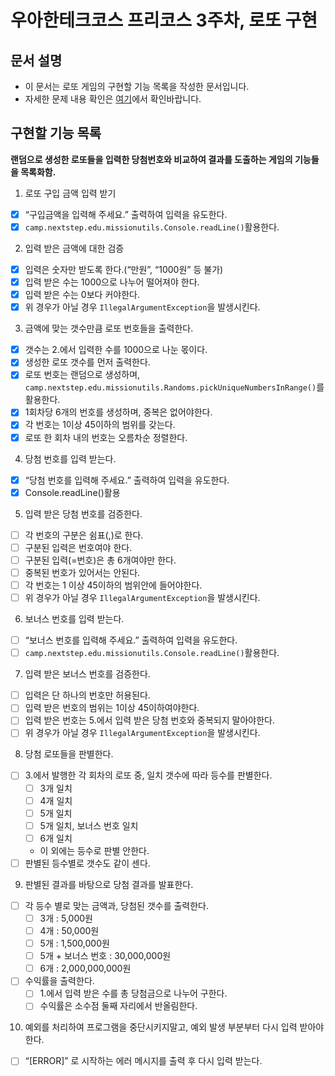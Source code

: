# 우아한테크코스 프리코스 3주차, 로또 구현

## 문서 설명

- 이 문서는 로또 게임의 구현할 기능 목록을 작성한 문서입니다.
- 자세한 문제 내용 확인은 [여기](https://github.com/jy016011/java-lotto-6/blob/main/README.md)에서 확인바랍니다.

## 구현할 기능 목록

**랜덤으로 생성한 로또들을 입력한 당첨번호와 비교하여 결과를 도출하는 게임의 기능들을 목록화함.**

1. 로또 구입 금액 입력 받기

- [X] “구입금액을 입력해 주세요.” 출력하여 입력을 유도한다.
- [X] `camp.nextstep.edu.missionutils.Console.readLine()`활용한다.

2. 입력 받은 금액에 대한 검증

- [X] 입력은 숫자만 받도록 한다.(“만원”, “1000원” 등 불가)
- [X] 입력 받은 수는 1000으로 나누어 떨어져야 한다.
- [X] 입력 받은 수는 0보다 커야한다.
- [X] 위 경우가 아닐 경우 `IllegalArgumentException`을 발생시킨다.

3. 금액에 맞는 갯수만큼 로또 번호들을 출력한다.

- [X] 갯수는 2.에서 입력한 수를 1000으로 나눈 몫이다.
- [X] 생성한 로또 갯수를 먼저 출력한다.
- [X] 로또 번호는 랜덤으로 생성하며, `camp.nextstep.edu.missionutils.Randoms.pickUniqueNumbersInRange()`를 활용한다.
- [X] 1회차당 6개의 번호를 생성하며, 중복은 없어야한다.
- [X] 각 번호는 1이상 45이하의 범위를 갖는다.
- [X] 로또 한 회차 내의 번호는 오름차순 정렬한다.

4. 당첨 번호를 입력 받는다.

- [X] “당첨 번호를 입력해 주세요.” 출력하여 입력을 유도한다.
- [X] Console.readLine()활용

5. 입력 받은 당첨 번호를 검증한다.

- [ ] 각 번호의 구분은 쉼표(,)로 한다.
- [ ] 구분된 입력은 번호여야 한다.
- [ ] 구분된 입력(=번호)은 총 6개여야만 한다.
- [ ] 중복된 번호가 있어서는 안된다.
- [ ] 각 번호는 1 이상 45이하의 범위안에 들어야한다.
- [ ] 위 경우가 아닐 경우 `IllegalArgumentException`을 발생시킨다.

6. 보너스 번호를 입력 받는다.

- [ ] “보너스 번호를 입력해 주세요.” 출력하여 입력을 유도한다.
- [ ] `camp.nextstep.edu.missionutils.Console.readLine()`활용한다.

7. 입력 받은 보너스 번호를 검증한다.

- [ ] 입력은 단 하나의 번호만 허용된다.
- [ ] 입력 받은 번호의 범위는 1이상 45이하여야한다.
- [ ] 입력 받은 번호는 5.에서 입력 받은 당첨 번호와 중복되지 말아야한다.
- [ ] 위 경우가 아닐 경우 `IllegalArgumentException`을 발생시킨다.

8. 당첨 로또들을 판별한다.

- [ ] 3.에서 발행한 각 회차의 로또 중, 일치 갯수에 따라 등수를 판별한다.
    - [ ] 3개 일치
    - [ ] 4개 일치
    - [ ] 5개 일치
    - [ ] 5개 일치, 보너스 번호 일치
    - [ ] 6개 일치
    - 이 외에는 등수로 판별 안한다.
- [ ] 판별된 등수별로 갯수도 같이 센다.

9. 판별된 결과를 바탕으로 당첨 결과를 발표한다.

- [ ] 각 등수 별로 맞는 금액과, 당첨된 갯수를 출력한다.
    - [ ] 3개 : 5,000원
    - [ ] 4개 : 50,000원
    - [ ] 5개 : 1,500,000원
    - [ ] 5개 + 보너스 번호 : 30,000,000원
    - [ ] 6개 : 2,000,000,000원
- [ ] 수익률을 출력한다.
    - [ ] 1.에서 입력 받은 수를 총 당첨금으로 나누어 구한다.
    - [ ] 수익률은 소수점 둘째 자리에서 반올림한다.

10. 예외를 처리하여 프로그램을 중단시키지말고, 예외 발생 부분부터 다시 입력 받아야한다.

- [ ] “[ERROR]” 로 시작하는 에러 메시지를 출력 후 다시 입력 받는다.



